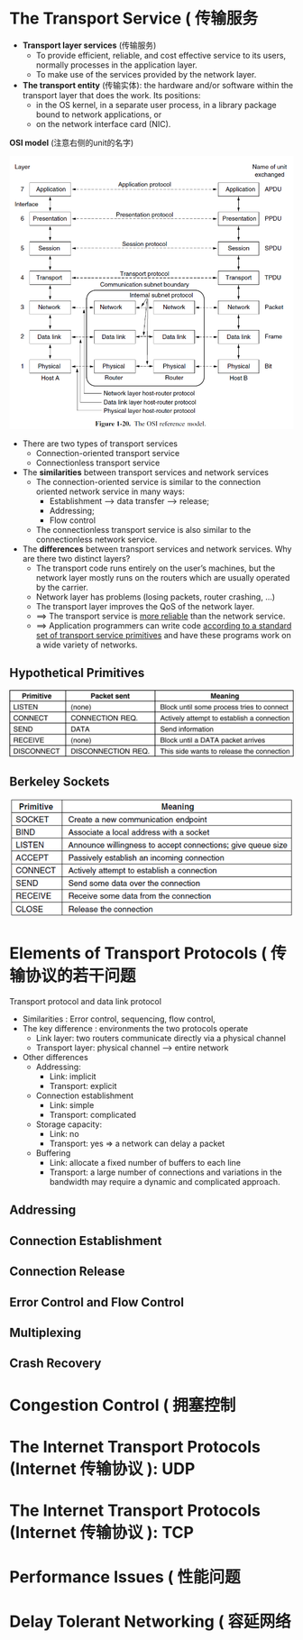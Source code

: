 # The Transport Service ( 传输服务

* **Transport layer services** (传输服务) 
    * To provide efficient, reliable, and cost effective service to its users, normally processes in the application layer.
    * To make use of the services provided by the network layer.
* **The transport entity** (传输实体): the hardware and/or software within the transport layer that does the work. Its positions:
    * in the OS kernel, in a separate user process, in a library package bound to network applications, or
    * on the network interface card (NIC).



**OSI model** (注意右侧的unit的名字)

![OSI_model.png](assets/OSI_model.png)

* There are two types of transport services
    * Connection-oriented transport service
    * Connectionless transport service
* The **similarities** between transport services and network services
    * The connection-oriented service is similar to the connection oriented network service in many ways:
        * Establishment --> data transfer --> release;
        * Addressing;
        * Flow control
    * The connectionless transport service is also similar to the connectionless network service.
* The **differences** between transport services and network services. Why are there two distinct layers?
    * The transport code runs entirely on the user’s machines, but the network layer mostly runs on the routers which are usually operated by the carrier.
    * Network layer has problems (losing packets, router crashing, …)
    * The transport layer improves the QoS of the network layer.
    * \=\=\> The transport service is <u>more reliable</u> than the network service.
    * \=\=\> Application programmers can write code <u>according to a standard set of transport service primitives</u> and have these programs work on a wide variety of networks.

## Hypothetical Primitives

![](assets/image-20201202111807442.png)

## Berkeley Sockets

![](assets/image-20201202112620171.png)

# Elements of Transport Protocols ( 传输协议的若干问题

Transport protocol and data link protocol

* Similarities : Error control, sequencing, flow control,
* The key difference : environments the two protocols operate
    * Link layer: two routers communicate directly via a physical channel
    * Transport layer: physical channel --> entire network
* Other differences
    * Addressing:
        * Link: implicit
        * Transport: explicit
    * Connection establishment
        * Link: simple
        * Transport: complicated
    * Storage capacity:
        * Link: no
        * Transport: yes => a network can delay a packet
    * Buffering
        * Link: allocate a fixed number of buffers to each line
        * Transport: a large number of connections and variations in the bandwidth may require a dynamic and complicated approach.

## Addressing



## Connection Establishment

## Connection Release

## Error Control and Flow Control

## Multiplexing

## Crash Recovery

# Congestion Control ( 拥塞控制

# The Internet Transport Protocols (Internet 传输协议 ): UDP

# The Internet Transport Protocols (Internet 传输协议 ): TCP

# Performance Issues ( 性能问题

# Delay Tolerant Networking ( 容延网络